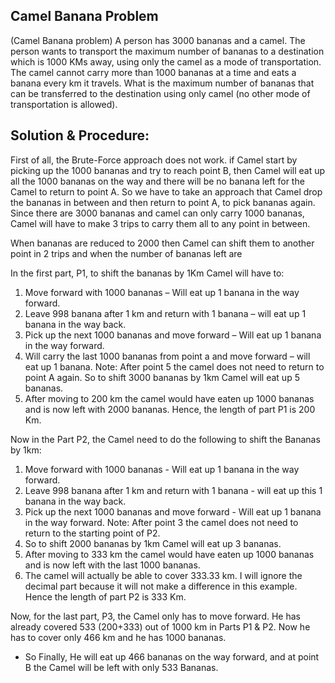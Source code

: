 <h2>Camel Banana Problem</h2>
<p>(Camel Banana problem) A person has 3000 bananas and a camel. The person wants to transport the maximum number of bananas to a destination which is 1000 KMs away, using only the camel as a mode of transportation. The camel cannot carry more than 1000 bananas at a time and eats a banana every km it travels. What is the maximum number of bananas that can be transferred to the destination using only camel (no other mode of transportation is allowed).</p>

<h2>Solution & Procedure:</h2>
<p>First of all, the Brute-Force approach does not work. if Camel start by picking up the 1000 bananas and try to reach point B, then Camel will eat up all the 1000 bananas on the way and there will be no banana left for the Camel to return to point A. So we have to take an approach that Camel drop the bananas in between and then return to point A, to pick bananas again. Since there are 3000 bananas and camel can only carry 1000 bananas, Camel will have to make 3 trips to carry them all to any point in between.
  
<p>When bananas are reduced to 2000 then Camel can shift them to another point in 2 trips and when the number of bananas left are</p>

<p>In the first part, P1, to shift the bananas by 1Km Camel will have to:</p>

<ol>
  <li>Move forward with 1000 bananas – Will eat up 1 banana in the way forward.</li>
  <li>Leave 998 banana after 1 km and return with 1 banana – will eat up 1 banana in the way back.</li>
  <li>Pick up the next 1000 bananas and move forward – Will eat up 1 banana in the way forward.</li>
  <li>Will carry the last 1000 bananas from point a and move forward – will eat up 1 banana. Note: After point 5 the camel does not need to return to point A again. So to shift 3000 bananas by 1km Camel will eat up 5 bananas.</li>
  <li>After moving to 200 km the camel would have eaten up 1000 bananas and is now left with 2000 bananas. Hence, the length of part P1 is 200 Km.</li></ol>

<p>Now in the Part P2, the Camel need to do the following to shift the Bananas by 1km:</p>

<ol>
  <li>Move forward with 1000 bananas - Will eat up 1 banana in the way forward.</li>
  <li>Leave 998 banana after 1 km and return with 1 banana - will eat up this 1 banana in the way back.</li>
  <li>Pick up the next 1000 bananas and move forward - Will eat up 1 banana in the way forward. Note: After point 3 the camel does not need to return to the starting point of P2.</li>
  <li>So to shift 2000 bananas by 1km Camel will eat up 3 bananas.</li>
  <li>After moving to 333 km the camel would have eaten up 1000 bananas and is now left with the last 1000 bananas.</li>
  <li>The camel will actually be able to cover 333.33 km. I will ignore the decimal part because it will not make a difference in this example. Hence the length of part P2 is 333 Km.</li></ol>

<p> Now, for the last part, P3, the Camel only has to move forward. He has already covered 533 (200+333) out of 1000 km in Parts P1 & P2. Now he has to cover only 466 km and he has 1000 bananas.</p>

<ul>
  <li>So Finally, He will eat up 466 bananas on the way forward, and at point B the Camel will be left with only 533 Bananas.</li></ul>


